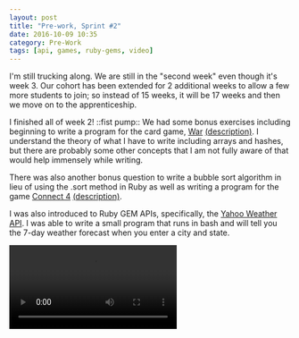 ```yaml
---
layout: post
title: "Pre-work, Sprint #2"
date: 2016-10-09 10:35
category: Pre-Work
tags: [api, games, ruby-gems, video]
---
```

I'm still trucking along. We are still in the "second week" even though it's week 3. Our cohort has been extended for 2 additional weeks to allow a few more students to join; so instead of 15 weeks, it will be 17 weeks and then we move on to the apprenticeship.

I finished all of week 2! ::fist pump:: We had some bonus exercises including beginning to write a program for the card game, <a href="https://github.com/yviedev/ACLTC/blob/master/war.rb" target="_blank">War</a> <a href="https://en.wikipedia.org/wiki/War" target="_blank">(description)</a>. I understand the theory of what I have to write including arrays and hashes, but there are probably some other concepts that I am not fully aware of that would help immensely while writing.

There was also another bonus question to write a bubble sort algorithm in lieu of using the .sort method in Ruby as well as writing a program for the game <a href="https://github.com/yviedev/ACLTC/blob/master/connect_four.rb" target="_blank">Connect 4</a> <a href="https://en.wikipedia.org/wiki/Connect_Four)" target="_blank">(description)</a>.

I was also introduced to Ruby GEM APIs, specifically, the <a href="https://developer.yahoo.com/weather" target="_blank">Yahoo Weather API</a>. I was able to write a small program that runs in bash and will tell you the 7-day weather forecast when you enter a city and state.

<!-- post video -->

  <video controls="controls" allowfullscreen="true">
    <source src="/video/weather.mp4" type="video/mp4">
  </video> 
